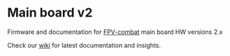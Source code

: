 # Main board v2
Firmware and documentation for [FPV-combat](https://fpv-combat.com/) main board HW versions 2.x

Check our [wiki](https://github.com/FPV-Combat/Main_board_v2/wiki) for latest documentation and insights.
